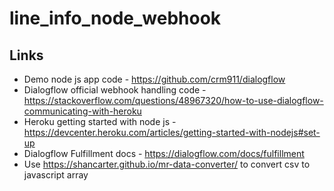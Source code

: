# line_info_node_webhook

## Links
* Demo node js app code - https://github.com/crm911/dialogflow
* Dialogflow official webhook handling code - https://stackoverflow.com/questions/48967320/how-to-use-dialogflow-communicating-with-heroku
* Heroku getting started with node js - https://devcenter.heroku.com/articles/getting-started-with-nodejs#set-up
* Dialogflow Fulfillment docs - https://dialogflow.com/docs/fulfillment
* Use https://shancarter.github.io/mr-data-converter/ to convert csv to javascript array
